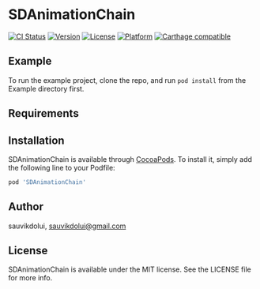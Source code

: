 # SDAnimationChain

[![CI Status](https://img.shields.io/travis/sauvikdolui/SDAnimationChain.svg?style=flat)](https://travis-ci.org/sauvikdolui/SDAnimationChain)
[![Version](https://img.shields.io/cocoapods/v/SDAnimationChain.svg?style=flat)](https://cocoapods.org/pods/SDAnimationChain)
[![License](https://img.shields.io/cocoapods/l/SDAnimationChain.svg?style=flat)](https://cocoapods.org/pods/SDAnimationChain)
[![Platform](https://img.shields.io/cocoapods/p/SDAnimationChain.svg?style=flat)](https://cocoapods.org/pods/SDAnimationChain)
[![Carthage compatible](https://img.shields.io/badge/Carthage-compatible-4BC51D.svg?style=flat)](https://github.com/Carthage/Carthage)

## Example

To run the example project, clone the repo, and run `pod install` from the Example directory first.

## Requirements

## Installation

SDAnimationChain is available through [CocoaPods](https://cocoapods.org). To install
it, simply add the following line to your Podfile:

```ruby
pod 'SDAnimationChain'
```

## Author

sauvikdolui, sauvikdolui@gmail.com

## License

SDAnimationChain is available under the MIT license. See the LICENSE file for more info.
